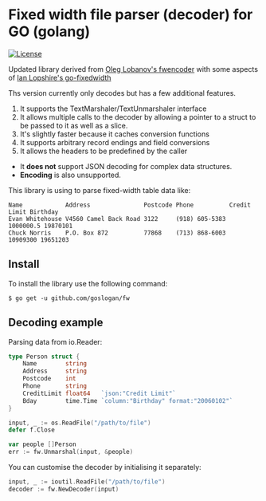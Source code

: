 # Fixed width file parser (decoder) for GO (golang)
[![License](http://img.shields.io/:license-mit-blue.svg)](LICENSE)


Updated library derived from [Oleg Lobanov's fwencoder](https://github.com/o1egl/fwencoder) with some aspects of [Ian Lopshire's go-fixedwidth](github.com/ianlopshire/go-fixedwidth)

Ths version currently only decodes but has a few additional features.

1. It supports the TextMarshaler/TextUnmarshaler interface
2. It allows multiple calls to the decoder by allowing a pointer to a struct to be passed to it as well as a slice.
3. It's slightly faster because it caches conversion functions
4. It supports arbitrary record endings and field conversions 
5. It allows the headers to be predefined by the caller 

* It **does not** support JSON decoding for complex data structures.
* **Encoding** is also unsupported. 

This library is using to parse fixed-width table data like:

```
Name            Address               Postcode Phone          Credit Limit Birthday
Evan Whitehouse V4560 Camel Back Road 3122     (918) 605-5383    1000000.5 19870101
Chuck Norris    P.O. Box 872          77868    (713) 868-6003     10909300 19651203
```

## Install

To install the library use the following command:

```
$ go get -u github.com/goslogan/fw
```

## Decoding example

Parsing data from io.Reader:

```go
type Person struct {
	Name        string
	Address     string
	Postcode    int
	Phone       string
	CreditLimit float64   `json:"Credit Limit"`
	Bday        time.Time `column:"Birthday" format:"20060102"`
}

input, _ := os.ReadFile("/path/to/file")
defer f.Close

var people []Person
err := fw.Unmarshal(input, &people)
```
You can customise the decoder by initialising it separately:

```go
input, _ := ioutil.ReadFile("/path/to/file")
decoder := fw.NewDecoder(input)
